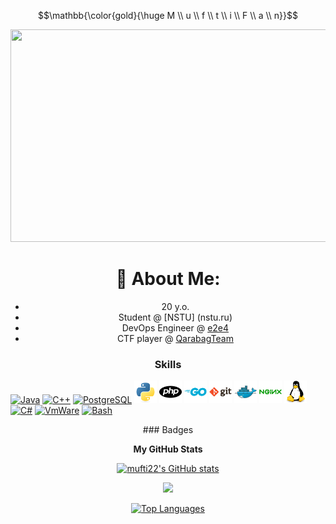 $$\mathbb{\color{gold}{\huge M \\ u \\ f \\ t \\ i \\ F \\ a \\ n}}$$

<div id="header" align=center>  
  
  <div class="introduction">
    <img src="https://media.giphy.com/media/f3iwJFOVOwuy7K6FFw/giphy.gif" width="590" height="340"/>
  </div>

  # 🤖 About Me:
- 20 y.o.
- Student @ [NSTU] (nstu.ru) 
- DevOps Engineer @ [e2e4](ennova.energy)
- CTF player @ [QarabagTeam](https://ctftime.org/team/186802)
  


### Skills


<p align="left">
<a href="https://www.oracle.com/java/" target="_blank" rel="noreferrer"><img src="https://raw.githubusercontent.com/danielcranney/readme-generator/main/public/icons/skills/java-colored.svg" width="36" height="36" alt="Java" /></a>
<a href="https://docs.microsoft.com/en-us/cpp/?view=msvc-170" target="_blank" rel="noreferrer"><img src="https://raw.githubusercontent.com/danielcranney/readme-generator/main/public/icons/skills/cplusplus-colored.svg" width="36" height="36" alt="C++" /></a>
<a href="https://www.postgresql.org/" target="_blank" rel="noreferrer"><img src="https://raw.githubusercontent.com/danielcranney/readme-generator/main/public/icons/skills/postgresql-colored.svg" width="36" height="36" alt="PostgreSQL" /></a>
<a href="https://www.python.org" target="_blank" rel="noreferrer"><img src="https://github.com/devicons/devicon/blob/master/icons/python/python-original.svg" width="36" height="36" alt="Python" /></a>
<a href="https://www.php.net" target="_blank" rel="noreferrer"><img src="https://github.com/devicons/devicon/blob/master/icons/php/php-plain.svg" width="36" height="36" alt="PHP" /></a>  
<a href="https://go.dev" target="_blank" rel="noreferrer"><img src="https://github.com/devicons/devicon/blob/master/icons/go/go-original-wordmark.svg" width="36" height="36" alt="GoLang" /></a>
<a href="https://about.gitlab.com" target="_blank" rel="noreferrer"><img src="https://github.com/devicons/devicon/blob/master/icons/git/git-original-wordmark.svg" width="36" height="36" alt="Git" /></a> 
<a href="https://www.docker.com" target="_blank" rel="noreferrer"><img src="https://github.com/devicons/devicon/blob/master/icons/docker/docker-original.svg" width="36" height="36" alt="Docker" /></a> 
<a href="#" target="_blank" rel="noreferrer"><img src="https://github.com/devicons/devicon/blob/master/icons/nginx/nginx-original.svg" width="36" height="36" alt="Nginx" /></a> 
<a href="#" target="_blank" rel="noreferrer"><img src="https://github.com/devicons/devicon/blob/master/icons/linux/linux-original.svg" width="36" height="36" alt="Linux" /></a> 
<a href="#" target="_blank" rel="noreferrer"><img src="https://cdn.worldvectorlogo.com/logos/c--4.svg" width="36" height="36" alt="C#" /></a>
<a href="#" target="_blank" rel="noreferrer"><img src="https://cdn.worldvectorlogo.com/logos/vmware-1.svg" width="36" height="36" alt="VmWare" /></a>
<a href="#" target="_blank" rel="noreferrer"><img src="https://cdn.worldvectorlogo.com/logos/bash-1.svg" width="36" height="36" alt="Bash" /></a> 
</p>
### Badges

<b>My GitHub Stats</b>

<a href="http://www.github.com/mufti22"><img src="https://github-readme-stats.vercel.app/api?username=mufti22&show_icons=true&hide=issues,&count_private=true&title_color=14b8a6&text_color=ffffff&icon_color=facc15&bg_color=0f172a&hide_border=true&show_icons=true" alt="mufti22's GitHub stats" /></a>

<a href="http://www.github.com/mufti22"><img src="https://github-readme-streak-stats.herokuapp.com/?user=mufti22&stroke=ffffff&background=0f172a&ring=14b8a6&fire=14b8a6&currStreakNum=ffffff&currStreakLabel=14b8a6&sideNums=ffffff&sideLabels=ffffff&dates=ffffff&hide_border=true" /></a>

<a href="https://github.com/mufti22" align="left"><img src="https://github-readme-stats.vercel.app/api/top-langs/?username=mufti22&langs_count=3&title_color=14b8a6&text_color=ffffff&icon_color=facc15&bg_color=0f172a&hide_border=true&locale=en&custom_title=Top%20%Languages" alt="Top Languages" /></a>
